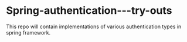 # Spring-authentication---try-outs
This repo will contain implementations of various authentication types in spring framework.
